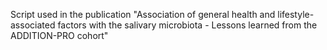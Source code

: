 Script used in the publication "Association of general health and lifestyle-associated factors with the salivary microbiota - Lessons learned from the ADDITION-PRO cohort"
